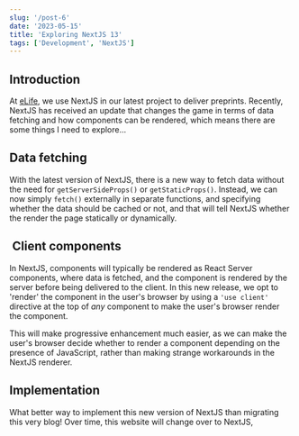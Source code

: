 ```yaml
---
slug: '/post-6'
date: '2023-05-15'
title: 'Exploring NextJS 13'
tags: ['Development', 'NextJS']
---
```


## Introduction

At [eLife](https://github.com/elifesciences), we use NextJS in our latest project to deliver preprints. Recently, NextJS has received an update that changes the game in terms of data fetching and how components can be rendered, which means there are some things I need to explore...

## Data fetching

With the latest version of NextJS, there is a new way to fetch data without the need for `getServerSideProps()` or `getStaticProps()`. Instead, we can now simply `fetch()` externally in separate functions, and specifying whether the data should be cached or not, and that will tell NextJS whether the render the page statically or dynamically.

##  Client components

In NextJS, components will typically be rendered as React Server components, where data is fetched, and the component is rendered by the server before being delivered to the client. In this new release, we opt to 'render' the component in the user's browser by using a `'use client'` directive at the top of _any_ component to make the user's browser render the component.

This will make progressive enhancement much easier, as we can make the user's browser decide whether to render a component depending on the presence of JavaScript, rather than making strange workarounds in the NextJS renderer.

## Implementation

What better way to implement this new version of NextJS than migrating this very blog! Over time, this website will change over to NextJS,
